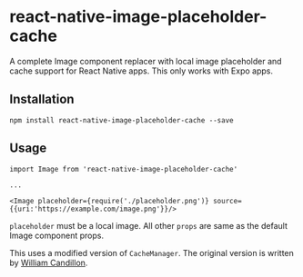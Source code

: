 # react-native-image-placeholder-cache

A complete Image component replacer with local image placeholder and cache support for React Native apps. This only works with Expo apps.

## Installation

```
npm install react-native-image-placeholder-cache --save
```

## Usage

```
import Image from 'react-native-image-placeholder-cache'

...

<Image placeholder={require('./placeholder.png')} source={{uri:'https://example.com/image.png'}}/>
```

`placeholder` must be a local image. All other `props` are same as the default Image component props.

This uses a modified version of `CacheManager`. The original version is written by [William Candillon](https://github.com/wcandillon).
